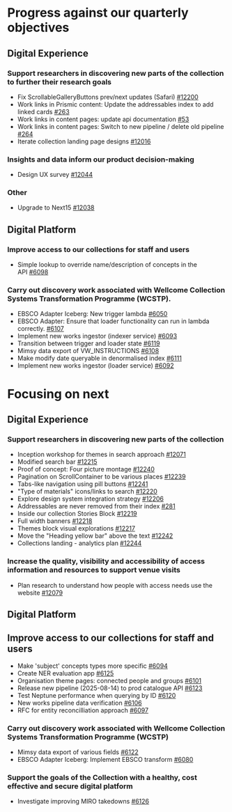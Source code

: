 # Progress against our quarterly objectives

## Digital Experience
### Support researchers in discovering new parts of the collection to further their research goals
- Fix ScrollableGalleryButtons prev/next updates (Safari) [#12200](https://github.com/wellcomecollection/wellcomecollection.org/issues/12200)
- Work links in Prismic content: Update the addressables index to add linked cards [#263](https://github.com/wellcomecollection/content-api/issues/263)
- Work links in content pages: update api documentation [#53](https://github.com/wellcomecollection/developers.wellcomecollection.org/issues/53)
- Work links in content pages: Switch to new pipeline / delete old pipeline [#264](https://github.com/wellcomecollection/content-api/issues/264)
- Iterate collection landing page designs [#12016](https://github.com/wellcomecollection/wellcomecollection.org/issues/12016)

### Insights and data inform our product decision-making
- Design UX survey [#12044](https://github.com/wellcomecollection/wellcomecollection.org/issues/12044)

### Other
- Upgrade to Next15 [#12038](https://github.com/wellcomecollection/wellcomecollection.org/issues/12038)

## Digital Platform
### Improve access to our collections for staff and users
- Simple lookup to override name/description of concepts in the API [#6098](https://github.com/wellcomecollection/platform/issues/6098)

### Carry out discovery work associated with Wellcome Collection Systems Transformation Programme (WCSTP).
- EBSCO Adapter Iceberg: New trigger lambda [#6050](https://github.com/wellcomecollection/platform/issues/6050)
- EBSCO Adapter: Ensure that loader functionality can run in lambda correctly. [#6107](https://github.com/wellcomecollection/platform/issues/6107)
- Implement new works ingestor (indexer service) [#6093](https://github.com/wellcomecollection/platform/issues/6093)
- Transition between trigger and loader state [#6119](https://github.com/wellcomecollection/platform/issues/6119)
- Mimsy data export of VW_INSTRUCTIONS [#6108](https://github.com/wellcomecollection/platform/issues/6108)
- Make modify date queryable in denormalised index [#6111](https://github.com/wellcomecollection/platform/issues/6111)
- Implement new works ingestor (loader service) [#6092](https://github.com/wellcomecollection/platform/issues/6092)

# Focusing on next
## Digital Experience
### Support researchers in discovering new parts of the collection
- Inception workshop for themes in search approach [#12071](https://github.com/wellcomecollection/wellcomecollection.org/issues/12071)
- Modified search bar [#12215](https://github.com/wellcomecollection/wellcomecollection.org/issues/12215)
- Proof of concept: Four picture montage [#12240](https://github.com/wellcomecollection/wellcomecollection.org/issues/12240)
- Pagination on ScrollContainer to be various places [#12239](https://github.com/wellcomecollection/wellcomecollection.org/issues/12239)
- Tabs-like navigation using pill buttons [#12241](https://github.com/wellcomecollection/wellcomecollection.org/issues/12241)
- "Type of materials" icons/links to search [#12220](https://github.com/wellcomecollection/wellcomecollection.org/issues/12220)
- Explore design system integration strategy [#12206](https://github.com/wellcomecollection/wellcomecollection.org/issues/12206)
- Addressables are never removed from their index [#281](https://github.com/wellcomecollection/content-api/issues/281)
- Inside our collection Stories Block [#12219](https://github.com/wellcomecollection/wellcomecollection.org/issues/12219)
- Full width banners [#12218](https://github.com/wellcomecollection/wellcomecollection.org/issues/12218)
- Themes block visual explorations [#12217](https://github.com/wellcomecollection/wellcomecollection.org/issues/12217)
- Move the "Heading yellow bar" above the text [#12242](https://github.com/wellcomecollection/wellcomecollection.org/issues/12242)
- Collections landing - analytics plan [#12244](https://github.com/wellcomecollection/wellcomecollection.org/issues/12244)   

### Increase the quality, visibility and accessibility of access information and resources to support venue visits
- Plan research to understand how people with access needs use the website [#12079](https://github.com/wellcomecollection/wellcomecollection.org/issues/12079)

## Digital Platform
## Improve access to our collections for staff and users
- Make 'subject' concepts types more specific [#6094](https://github.com/wellcomecollection/platform/issues/6094)
- Create NER evaluation app [#6125](https://github.com/wellcomecollection/platform/issues/6125)
- Organisation theme pages: connected people and groups [#6101](https://github.com/wellcomecollection/platform/issues/6101)
- Release new pipeline (2025-08-14) to prod catalogue API [#6123](https://github.com/wellcomecollection/platform/issues/6123)
- Test Neptune performance when querying by ID [#6120](https://github.com/wellcomecollection/platform/issues/6120)
- New works pipeline data verification [#6106](https://github.com/wellcomecollection/platform/issues/6106)
- RFC for entity reconcilliation approach [#6097](https://github.com/wellcomecollection/platform/issues/6097)

### Carry out discovery work associated with Wellcome Collection Systems Transformation Programme (WCSTP)
- Mimsy data export of various fields [#6122](https://github.com/wellcomecollection/platform/issues/6122)
- EBSCO Adapter Iceberg: Implement EBSCO transform [#6080](https://github.com/wellcomecollection/platform/issues/6080)

### Support the goals of the Collection with a healthy, cost effective and secure digital platform
- Investigate improving MIRO takedowns [#6126](https://github.com/wellcomecollection/platform/issues/6126)

